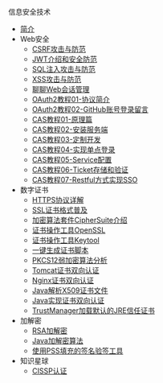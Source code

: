信息安全技术

* [简介](markdown/Advanced/Security/_readme.md)
* Web安全
    * [CSRF攻击与防范](markdown/Advanced/Security/Web/CSRF攻击与防范.md)
    * [JWT介绍和安全防范](markdown/Advanced/Security/Web/JWT介绍和安全防范.md)
    * [SQL注入攻击与防范](markdown/Advanced/Security/Web/SQL注入攻击与防范.md)
    * [XSS攻击与防范](markdown/Advanced/Security/Web/XSS攻击与防范.md)
    * [聊聊Web会话管理](markdown/Advanced/Security/Web/聊聊Web会话管理.md)
    * [OAuth2教程01-协议简介](markdown/Advanced/Security/Web/OAuth2教程01-协议简介.md)
    * [OAuth2教程02-GitHub账号登录留言](markdown/Advanced/Security/Web/OAuth2教程02-GitHub账号登录留言.md)
    * [CAS教程01-原理篇](markdown/Advanced/Security/Web/CAS教程01-原理篇.md)
    * [CAS教程02-安装服务端](markdown/Advanced/Security/Web/CAS教程02-安装服务端.md)
    * [CAS教程03-定制开发](markdown/Advanced/Security/Web/CAS教程03-定制开发.md)
    * [CAS教程04-实现单点登录](markdown/Advanced/Security/Web/CAS教程04-实现单点登录.md)
    * [CAS教程05-Service配置](markdown/Advanced/Security/Web/CAS教程05-Service配置.md)
    * [CAS教程06-Ticket存储和验证](markdown/Advanced/Security/Web/CAS教程06-Ticket存储和验证.md)
    * [CAS教程07-Restful方式实现SSO](markdown/Advanced/Security/Web/CAS教程07-Restful方式实现SSO.md)
* 数字证书
    * [HTTPS协议详解](markdown/Advanced/Security/Certificate/HTTPS协议详解.md)
    * [SSL证书格式普及](markdown/Advanced/Security/Certificate/SSL证书格式普及.md)
    * [加密算法套件CipherSuite介绍](markdown/Advanced/Security/Certificate/加密算法套件CipherSuite介绍.md)
    * [证书操作工具OpenSSL](markdown/Advanced/Security/Certificate/证书操作工具OpenSSL.md)
    * [证书操作工具Keytool](markdown/Advanced/Security/Certificate/证书操作工具Keytool.md)
    * [一键生成证书脚本](markdown/Advanced/Security/Certificate/一键生成证书脚本.md)
    * [PKCS12弱加密算法分析](markdown/Advanced/Security/Certificate/PKCS12弱加密算法分析.md)
    * [Tomcat证书双向认证](markdown/Advanced/Security/Certificate/Tomcat证书双向认证.md)
    * [Nginx证书双向认证](markdown/Advanced/Security/Certificate/Nginx证书双向认证.md)
    * [Java解析X509证书文件](markdown/Advanced/Security/Certificate/Java解析X509证书文件.md)
    * [Java实现证书双向认证](markdown/Advanced/Security/Certificate/Java实现证书双向认证.md)
    * [TrustManager加载默认的JRE信任证书](markdown/Advanced/Security/Certificate/TrustManager加载默认的JRE信任证书.md)
* 加解密
    * [RSA加解密](markdown/Advanced/Security/Crypto/RSA加解密.md)
    * [Java加解密算法](markdown/Advanced/Security/Crypto/Java加解密算法.md)
    * [使用PSS填充的签名验签工具](markdown/Advanced/Security/Crypto/使用PSS填充的签名验签工具.md)
* 知识星球
    * [CISSP认证](markdown/Advanced/Security/Common/CISSP认证.md)
